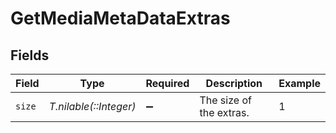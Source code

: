 # GetMediaMetaDataExtras


## Fields

| Field                   | Type                    | Required                | Description             | Example                 |
| ----------------------- | ----------------------- | ----------------------- | ----------------------- | ----------------------- |
| `size`                  | *T.nilable(::Integer)*  | :heavy_minus_sign:      | The size of the extras. | 1                       |